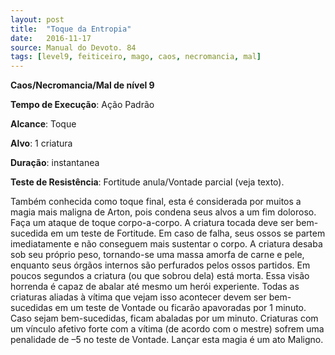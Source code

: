 ```yaml
---
layout: post
title:  "Toque da Entropia"
date:   2016-11-17
source: Manual do Devoto. 84
tags: [level9, feiticeiro, mago, caos, necromancia, mal]
---
```


**Caos/Necromancia/Mal de nível 9**

**Tempo de Execução**: Ação Padrão

**Alcance**: Toque

**Alvo**: 1 criatura

**Duração**: instantanea

**Teste de Resistência**:  Fortitude anula/Vontade parcial (veja texto).

Também conhecida como toque final, esta é considerada por muitos a magia mais maligna de Arton, pois condena seus alvos a um fim doloroso. Faça um ataque de toque corpo-a-corpo.
A criatura tocada deve ser bem-sucedida em um teste de Fortitude. Em caso de falha, seus ossos se partem imediatamente e não conseguem mais sustentar o corpo. 
A criatura desaba sob seu próprio peso, tornando-se uma massa amorfa de carne e pele, enquanto seus órgãos internos são perfurados pelos ossos partidos. Em poucos segundos a criatura (ou que sobrou 
dela) está morta. Essa visão horrenda é capaz de abalar até mesmo um herói experiente. Todas as criaturas aliadas à vítima que vejam isso acontecer devem ser bem-sucedidas em um teste de Vontade ou ficarão apavoradas por 1 minuto. 
Caso sejam bem-sucedidas, ficam abaladas por um minuto. Criaturas com um vínculo afetivo forte com a vítima (de acordo com o mestre) sofrem uma penalidade de –5 no teste de Vontade.
Lançar esta magia é um ato Maligno.